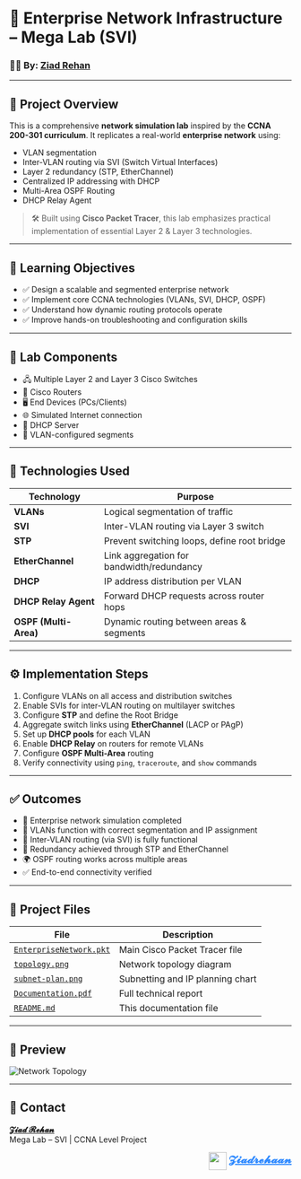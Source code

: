 # 🏢 Enterprise Network Infrastructure – Mega Lab (SVI)

### 👨‍💻 By: [Ziad Rehan](mailto:zezorehan938@gmail.com)

---

## 📘 Project Overview

This is a comprehensive **network simulation lab** inspired by the **CCNA 200-301 curriculum**. It replicates a real-world **enterprise network** using:

- VLAN segmentation  
- Inter-VLAN routing via SVI (Switch Virtual Interfaces)  
- Layer 2 redundancy (STP, EtherChannel)  
- Centralized IP addressing with DHCP  
- Multi-Area OSPF Routing  
- DHCP Relay Agent

> 🛠️ Built using **Cisco Packet Tracer**, this lab emphasizes practical implementation of essential Layer 2 & Layer 3 technologies.

---

## 🎯 Learning Objectives

- ✅ Design a scalable and segmented enterprise network  
- ✅ Implement core CCNA technologies (VLANs, SVI, DHCP, OSPF)  
- ✅ Understand how dynamic routing protocols operate  
- ✅ Improve hands-on troubleshooting and configuration skills

---

## 🧩 Lab Components

- 🖧 Multiple Layer 2 and Layer 3 Cisco Switches  
- 📡 Cisco Routers  
- 🖥️ End Devices (PCs/Clients)  
- 🌐 Simulated Internet connection  
- 🎯 DHCP Server  
- 🧱 VLAN-configured segments  

---

## 🧪 Technologies Used

| Technology            | Purpose                                      |
|----------------------|----------------------------------------------|
| **VLANs**            | Logical segmentation of traffic              |
| **SVI**              | Inter-VLAN routing via Layer 3 switch        |
| **STP**              | Prevent switching loops, define root bridge  |
| **EtherChannel**     | Link aggregation for bandwidth/redundancy    |
| **DHCP**             | IP address distribution per VLAN             |
| **DHCP Relay Agent** | Forward DHCP requests across router hops     |
| **OSPF (Multi-Area)**| Dynamic routing between areas & segments     |

---

## ⚙️ Implementation Steps

1. Configure VLANs on all access and distribution switches  
2. Enable SVIs for inter-VLAN routing on multilayer switches  
3. Configure **STP** and define the Root Bridge  
4. Aggregate switch links using **EtherChannel** (LACP or PAgP)  
5. Set up **DHCP pools** for each VLAN  
6. Enable **DHCP Relay** on routers for remote VLANs  
7. Configure **OSPF Multi-Area** routing  
8. Verify connectivity using `ping`, `traceroute`, and `show` commands  

---

## ✅ Outcomes

- 🎯 Enterprise network simulation completed  
- 📡 VLANs function with correct segmentation and IP assignment  
- 🔄 Inter-VLAN routing (via SVI) is fully functional  
- 🔁 Redundancy achieved through STP and EtherChannel  
- 🌍 OSPF routing works across multiple areas  
- ✅ End-to-end connectivity verified

---

## 📂 Project Files

| File                  | Description                               |
|-----------------------|-------------------------------------------|
| [`EnterpriseNetwork.pkt`](./EnterpriseNetwork.pkt) | Main Cisco Packet Tracer file           |
| [`topology.png`](./topology.png)                 | Network topology diagram               |
| [`subnet-plan.png`](./subnet-plan.png)           | Subnetting and IP planning chart       |
| [`Documentation.pdf`](./Documentation.pdf)       | Full technical report                  |
| [`README.md`](./README.md)                       | This documentation file                |

---

## 📸 Preview

![Network Topology](https://i.postimg.cc/yxy6x7F6/image.png)

---

## 📧 Contact

<a href="mailto:zezorehan938@gmail.com"><b>𝓩𝓲𝓪𝓭 𝓡𝓮𝓱𝓪𝓷</b></a>  
Mega Lab – SVI | CCNA Level Project  

<p align="right">
  <img src="https://i.postimg.cc/yxy6x7F6/image.png" width="32" valign="middle">
  <a href="mailto:zezorehan938@gmail.com" style="font-weight:bold; font-size:20px; text-decoration:underline; color:#2e89ff;">
    𝓩𝓲𝓪𝓭𝓻𝓮𝓱𝓪𝓪𝓷
  </a>
</p>
